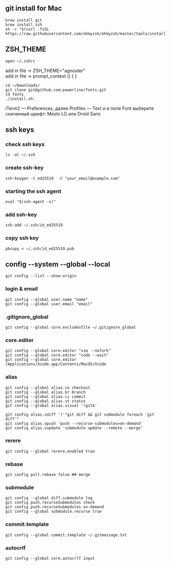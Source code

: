 ## git install for Mac
	brew install git
	brew install zsh
	sh -c "$(curl -fsSL https://raw.githubusercontent.com/ohmyzsh/ohmyzsh/master/tools/install.sh)"

## ZSH_THEME
	open ~/.zshrc
add in file -> ZSH_THEME="agnoster"  
add in file -> prompt_context () { }

	cd ~/Downloads/
	git clone git@github.com:powerline/fonts.git
	cd fonts
	./install.sh.
	
iTerm2 — Preferences, далее Profiles — Text и в поле Font выберите скачанный шрифт: Meslo LG или Droid Sans

## ssh keys
### check ssh keys
	ls -al ~/.ssh

### create ssh-key
	ssh-keygen -t ed25519  -C "your_email@example.com"

### starting the ssh agent
	eval "$(ssh-agent -s)"

### add ssh-key
	ssh-add ~/.ssh/id_ed25519

### copy ssh key
	pbcopy < ~/.ssh/id_ed25519.pub

## config --system --global --local
	git config --list --show-origin

### login & email
	git config --global user.name "name"
	git config --global user.email "email"

### .gitignore_global
	git config --global core.excludesfile ~/.gitignore_global

### core.editor
	git config --global core.editor "vim --nofork"
	git config --global core.editor "code --wait"
	git config --global core.editor /Applications/Xcode.app/Contents/MacOS/Xcode

### alias
	git config --global alias.co checkout
	git config --global alias.br branch
	git config --global alias.ci commit
	git config --global alias.st status
	git config --global alias.visual '!gitk'
	
	git config alias.sdiff '!'"git diff && git submodule foreach 'git diff'"
	git config alias.spush 'push --recurse-submodules=on-demand'
	git config alias.supdate 'submodule update --remote --merge'

### rerere
	git config --global rerere.enabled true

### rebase
	git config pull.rebase false ## merge

### submodule
	git config --global diff.submodule log
	git config push.recurseSubmodules check
	git config push.recurseSubmodules on-demand
	git config --global submodule.recurse true

### commit.template
	git config --global commit.template ~/.gitmessage.txt

### autocrlf
	git config --global core.autocrlf input
